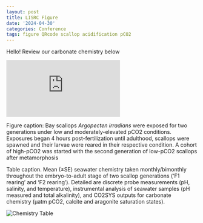```yaml
---
layout: post
title: LISRC Figure
date: '2024-04-30'
categories: Conference
tags: figure QRcode scallop acidification pCO2
---
```


Hello! Review our carbonate chemistry below

![Chemistry Figure](https://samgurr.github.io/SamJGurr_Lab_Notebook/images/BayScallop_OA_Figure.pdf "Chemistry Figure")

Figure caption: Bay scallops *Argopecten irradians* were exposed for two generations
under low and moderately-elevated pCO2 conditions. Exposures began 4 hours post-fertilization
until adulthood, scallops were spawned and their larvae were reared in their respective condition.
A cohort of high-pCO2 was started with the second generation of low-pCO2 scallops after metamorphosis




Table caption. Mean (±SE) seawater chemistry taken monthly/bimonthly throughout the embryo-to-adult stage of two scallop generations (‘F1 rearing’ and ‘F2 rearing’). Detailed are discrete probe measurements (pH, salinity, and temperature), instrumental analysis of seawater samples (pH measured and total alkalinity), and CO2SYS outputs for carbonate chemistry (μatm pCO2, calcite and aragonite saturation states).

![Chemistry Table](https://samgurr.github.io/SamJGurr_Lab_Notebook/images/BayScallop_OA_table.JPG "Chemistry Table")
